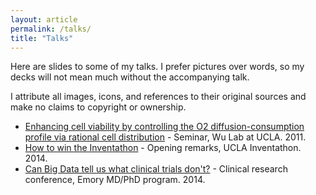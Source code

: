 ```yaml
---
layout: article
permalink: /talks/
title: "Talks"
---
```


Here are slides to some of my talks. I prefer pictures over words, so my decks will not mean much without the accompanying talk.

I attribute all images, icons, and references to their original sources and make no claims to copyright or ownership.

+ [Enhancing cell viability by controlling the O2 diffusion-consumption profile via rational cell distribution](/assets/110913_wulab.pdf) - Seminar, Wu Lab at UCLA. 2011.
+ [How to win the Inventathon](/assets/141017_inventathon.pdf) - Opening remarks, UCLA Inventathon. 2014.
+ [Can Big Data tell us what clinical trials don't?](/assets/141022_crc.pdf) - Clinical research conference, Emory MD/PhD program. 2014.
